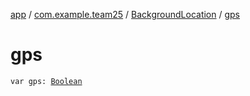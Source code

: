 [app](../../index.md) / [com.example.team25](../index.md) / [BackgroundLocation](index.md) / [gps](./gps.md)

# gps

`var gps: `[`Boolean`](https://kotlinlang.org/api/latest/jvm/stdlib/kotlin/-boolean/index.html)